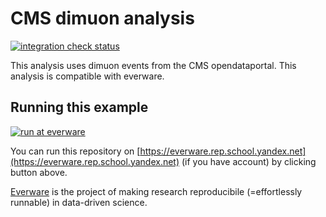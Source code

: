 CMS dimuon analysis
===================

[![integration check status](https://img.shields.io/circleci/project/anaderi/everware-dimuon-example.svg)](https://circleci.com/gh/anaderi/everware-dimuon-example/)


This analysis uses dimuon events from the CMS opendataportal. This
analysis is compatible with everware.

## Running this example 

[![run at everware](https://img.shields.io/badge/run%20me-@everware-blue.svg?style=flat)](https://everware.rep.school.yandex.net/hub/oauth_login?repourl=https://github.com/everware/everware-dimuon-example)

You can run this repository on [https://everware.rep.school.yandex.net](https://everware.rep.school.yandex.net) (if you have account) by clicking button above.

[Everware](http://everware.xyz/) is the project of making research reproducibile (=effortlessly runnable) in data-driven science.  
